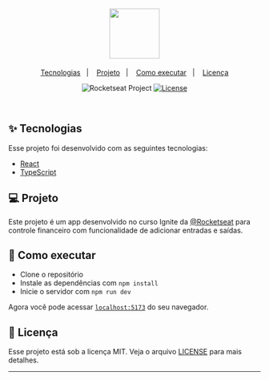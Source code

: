 <h1 align="center">
  <img src="https://avatars.githubusercontent.com/u/69590972?s=200&v=4" width="100px" />
</h1>

<p align="center">
  <a href="#-tecnologias">Tecnologias</a>&nbsp;&nbsp;&nbsp;|&nbsp;&nbsp;&nbsp;
  <a href="#-projeto">Projeto</a>&nbsp;&nbsp;&nbsp;|&nbsp;&nbsp;&nbsp;
  <a href="#-como-executar">Como executar</a>&nbsp;&nbsp;&nbsp;|&nbsp;&nbsp;&nbsp;
  <a href="#-licença">Licença</a>
</p>

<p align="center">
  <img src="https://img.shields.io/static/v1?label=Rocketseat&message=Education&color=8257e5&labelColor=202024" alt="Rocketseat Project" />
  <a href="LICENSE"><img  src="https://img.shields.io/static/v1?label=License&message=MIT&color=8257e5&labelColor=202024" alt="License"></a>
</p>

<br>

## ✨ Tecnologias

Esse projeto foi desenvolvido com as seguintes tecnologias:

- [React](https://reactjs.org)
- [TypeScript](https://www.typescriptlang.org/)

## 💻 Projeto

Este projeto é um app desenvolvido no curso Ignite da [@Rocketseat](https://www.rocketseat.com.br/) para controle financeiro com funcionalidade de adicionar entradas e saídas.

## 🚀 Como executar

- Clone o repositório
- Instale as dependências com `npm install`
- Inicie o servidor com `npm run dev`

Agora você pode acessar [`localhost:5173`](http://localhost:5173) do seu navegador.

## 📄 Licença

Esse projeto está sob a licença MIT. Veja o arquivo [LICENSE](LICENSE.md) para mais detalhes.

---
